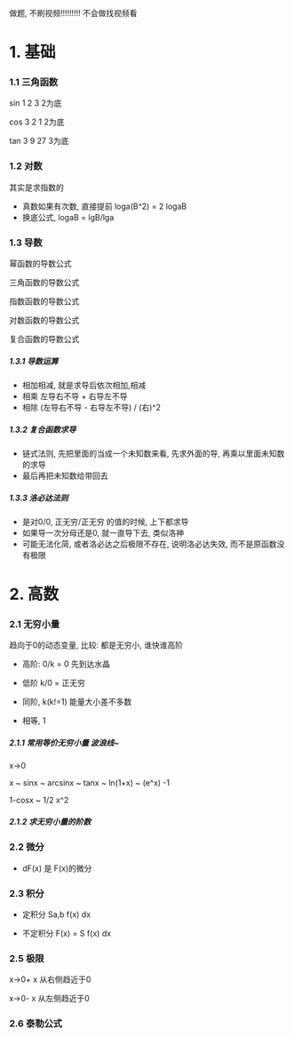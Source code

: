 做题, 不刷视频!!!!!!!!! 不会做找视频看



# 1. 基础

### 1.1 三角函数

sin    1 2 3              2为底

cos   3 2 1             2为底

tan    3 9 27          3为底

### 1.2 对数

其实是求指数的

+ 真数如果有次数, 直接提前 loga(B^2) = 2 logaB
+ 换底公式, logaB   = lgB/lga

### 1.3 导数

幂函数的导数公式

三角函数的导数公式

指数函数的导数公式

对数函数的导数公式

复合函数的导数公式

##### 1.3.1 导数运算

+ 相加相减, 就是求导后依次相加,相减
+ 相乘  左导右不导 + 右导左不导
+ 相除  (左导右不导 - 右导左不导) / (右)^2

##### 1.3.2 复合函数求导

+ 链式法则, 先把里面的当成一个未知数来看, 先求外面的导, 再乘以里面未知数的求导
+ 最后再把未知数给带回去

##### 1.3.3 洛必达法则

+ 是对0/0, 正无穷/正无穷 的值的时候, 上下都求导
+ 如果导一次分母还是0, 就一直导下去, 类似洛神
+ 可能无法化简, 或者洛必达之后极限不存在, 说明洛必达失效, 而不是原函数没有极限



# 2. 高数

### 2.1 无穷小量

趋向于0的动态变量, 比较: 都是无穷小, 谁快谁高阶

+ 高阶: 0/k = 0 先到达水晶

+ 低阶 k/0 = 正无穷

+ 同阶,  k(k!=1)  能量大小差不多数 
+ 相等, 1

##### 2.1.1 常用等价无穷小量 波浪线~

x->0

x ~ sinx ~ arcsinx ~ tanx ~ ln(1+x) ~  (e^x) -1

1-cosx ~ 1/2 x^2

##### 2.1.2 求无穷小量的阶数



### 2.2 微分

+ dF(x) 是 F(x)的微分

### 2.3 积分

+ 定积分  Sa,b   f(x) dx

+ 不定积分 F(x) = S f(x) dx

  

### 2.5 极限

x->0+   x 从右侧趋近于0

x->0-   x 从左侧趋近于0



### 2.6 泰勒公式